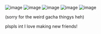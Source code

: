 ![image](https://github.com/user-attachments/assets/17ef1a40-b3dc-4c16-be62-444f4ce872f1)
![image](https://github.com/user-attachments/assets/302eb3fe-a514-493d-984c-8c3e84e3955d)
![image](https://github.com/user-attachments/assets/2babcd82-e621-4689-8083-c1a964e26ed1)
![image](https://github.com/user-attachments/assets/0b145f91-78ac-4228-a065-60fbeab0c5d1)
![image](https://github.com/user-attachments/assets/d4ce2cf4-c604-4660-a167-c3e9bac700c7)



(sorry for the weird gacha thingys heh)


plspls int I love making new friends!
